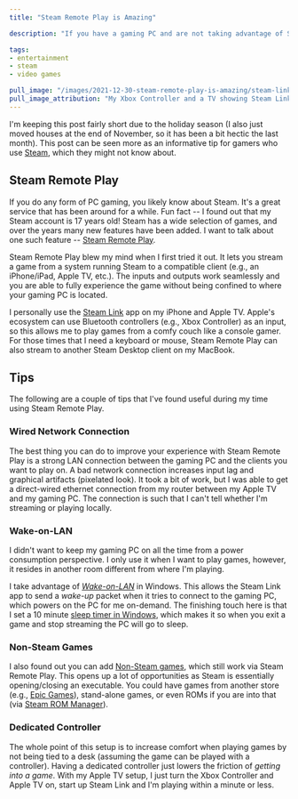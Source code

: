 ```yaml
---
title: "Steam Remote Play is Amazing"

description: "If you have a gaming PC and are not taking advantage of Steam Remote Play, then you are missing out on some comfy gaming. Read about what Steam Remote Play is if you aren't familiar with it, as well as some additional tips to make the most of it."

tags:
- entertainment
- steam
- video games

pull_image: "/images/2021-12-30-steam-remote-play-is-amazing/steam-link.jpg"
pull_image_attribution: "My Xbox Controller and a TV showing Steam Link (via Apple TV) ready for some Steam Remote Play."
---
```


I'm keeping this post fairly short due to the holiday season (I also just moved houses at the end of November, so it has been a bit hectic the last month). This post can be seen more as an informative tip for gamers who use [Steam](https://store.steampowered.com/), which they might not know about.

## Steam Remote Play

If you do any form of PC gaming, you likely know about Steam. It's a great service that has been around for a while. Fun fact -- I found out that my Steam account is 17 years old! Steam has a wide selection of games, and over the years many new features have been added. I want to talk about one such feature -- [Steam Remote Play](https://store.steampowered.com/remoteplay).

Steam Remote Play blew my mind when I first tried it out. It lets you stream a game from a  system running Steam to a compatible client (e.g., an iPhone/iPad, Apple TV, etc.). The inputs and outputs work seamlessly and you are able to fully experience the game without being confined to where your gaming PC is located.

I personally use the [Steam Link](https://apps.apple.com/us/app/steam-link/id1246969117) app on my iPhone and Apple TV. Apple's ecosystem can use Bluetooth controllers (e.g., Xbox Controller) as an input, so this allows me to play games from a comfy couch like a console gamer. For those times that I need a keyboard or mouse, Steam Remote Play can also stream to another Steam Desktop client on my MacBook.

## Tips

The following are a couple of tips that I've found useful during my time using Steam Remote Play.

### Wired Network Connection

The best thing you can do to improve your experience with Steam Remote Play is a strong LAN connection between the gaming PC and the clients you want to play on. A bad network connection increases input lag and graphical artifacts (pixelated look). It took a bit of work, but I was able to get a direct-wired ethernet connection from my router between my Apple TV and my gaming PC. The connection is such that I can't tell whether I'm streaming or playing locally.

### Wake-on-LAN

I didn't want to keep my gaming PC on all the time from a power consumption perspective. I only use it when I want to play games, however, it resides in another room different from where I'm playing.

I take advantage of [_Wake-on-LAN_](https://docs.microsoft.com/en-us/troubleshoot/windows-client/deployment/wake-on-lan-feature) in Windows. This allows the Steam Link app to send a _wake-up_ packet when it tries to connect to the gaming PC, which powers on the PC for me on-demand. The finishing touch here is that I set a 10 minute [sleep timer in Windows](https://support.microsoft.com/en-us/windows/how-to-adjust-power-and-sleep-settings-in-windows-26f623b5-4fcc-4194-863d-b824e5ea7679), which makes it so when you exit a game and stop streaming the PC will go to sleep.

### Non-Steam Games

I also found out you can add [Non-Steam games](https://help.steampowered.com/en/faqs/view/4B8B-9697-2338-40EC), which still work via Steam Remote Play. This opens up a lot of opportunities as Steam is essentially opening/closing an executable. You could have games from another store (e.g., [Epic Games](https://www.[epicgames.com/store)), stand-alone games, or even ROMs if you are into that (via [Steam ROM Manager](https://steamgriddb.github.io/steam-rom-manager/)).

### Dedicated Controller

The whole point of this setup is to increase comfort when playing games by not being tied to a desk (assuming the game can be played with a controller). Having a dedicated controller just lowers the friction of _getting into a game_. With my Apple TV setup, I just turn the Xbox Controller and Apple TV on, start up Steam Link and I'm playing within a minute or less.
